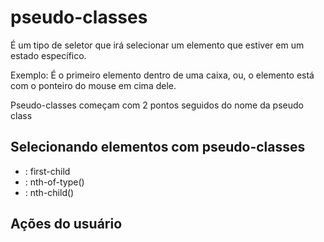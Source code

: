 # pseudo-classes

É um tipo de seletor que irá selecionar um elemento que estiver em um estado
específico.


Exemplo: É o primeiro elemento dentro de uma caixa, ou, o elemento está com
o ponteiro do mouse em cima dele.

Pseudo-classes começam com 2 pontos seguidos do nome da pseudo class

## Selecionando elementos com pseudo-classes

* : first-child
* : nth-of-type()
* : nth-child()

## Ações do usuário